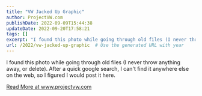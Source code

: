 ```yaml
---
title: "VW Jacked Up Graphic"
author: ProjectVW.com
publishDate: 2022-09-09T15:44:38
updateDate: 2022-09-20T17:58:21
tags: []
excerpt: "I found this photo while going through old files (I never throw anything away, or delete). After a quick google search, I can't find it anywhere else on the web, so I figured I would post it here. "
url: /2022/vw-jacked-up-graphic  # Use the generated URL with year
---
```

<p>I found this photo while going through old files (I never throw anything away, or delete). After a quick google search, I can't find it anywhere else on the web, so I figured I would post it here.</p>  <a href="https://www.projectvw.com/vw-jacked-up">Read More at www.projectvw.com</a>
